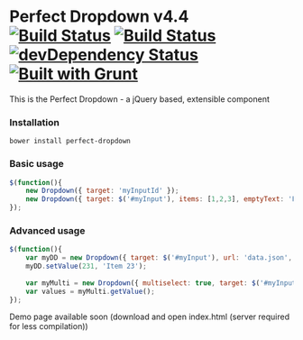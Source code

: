 # Perfect Dropdown v4.4  [![Build Status](https://secure.travis-ci.org/tborychowski/perfectdropdown.png?branch=master)](https://travis-ci.org/tborychowski/perfectdropdown) [![Build Status](https://drone.io/github.com/tborychowski/perfectdropdown/status.png)](https://drone.io/github.com/tborychowski/perfectdropdown/latest) [![devDependency Status](https://david-dm.org/tborychowski/perfectdropdown/dev-status.png)](https://david-dm.org/tborychowski/perfectdropdown#info=devDependencies) [![Built with Grunt](https://cdn.gruntjs.com/builtwith.png)](http://gruntjs.com/)


This is the Perfect Dropdown - a jQuery based, extensible component

### Installation
    bower install perfect-dropdown

### Basic usage

```javascript
$(function(){
	new Dropdown({ target: 'myInputId' });
	new Dropdown({ target: $('#myInput'), items: [1,2,3], emptyText: 'Please select' });
});
```

### Advanced usage

```javascript
$(function(){
	var myDD = new Dropdown({ target: $('#myInput'), url: 'data.json', fieldName: '{itemName} [{itemId}]', fieldId: 'itemId' });
	myDD.setValue(231, 'Item 23');
	
	var myMulti = new Dropdown({ multiselect: true, target: $('#myInput'), url: 'data.json', value: [2,3,4], defaultText: 'Items' });
	var values = myMulti.getValue();
});
```

Demo page available soon (download and open index.html (server required for less compilation))
